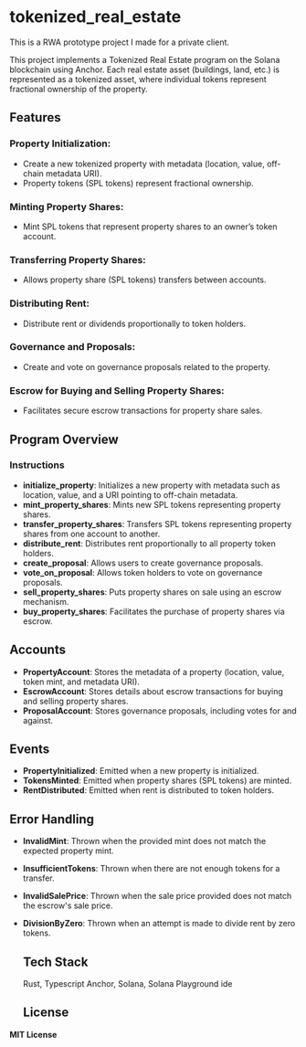 # tokenized_real_estate
This is a RWA prototype project I made for a private client.

This project implements a Tokenized Real Estate program on the Solana blockchain using Anchor. Each real estate asset (buildings, land, etc.) is represented as a tokenized asset, where individual tokens represent fractional ownership of the property.

## Features

### Property Initialization:
- Create a new tokenized property with metadata (location, value, off-chain metadata URI).
- Property tokens (SPL tokens) represent fractional ownership.

### Minting Property Shares:
- Mint SPL tokens that represent property shares to an owner’s token account.

### Transferring Property Shares:
- Allows property share (SPL tokens) transfers between accounts.

### Distributing Rent:
- Distribute rent or dividends proportionally to token holders.

### Governance and Proposals:
- Create and vote on governance proposals related to the property.

### Escrow for Buying and Selling Property Shares:
- Facilitates secure escrow transactions for property share sales.

## Program Overview

### Instructions
- **initialize_property**: Initializes a new property with metadata such as location, value, and a URI pointing to off-chain metadata.
- **mint_property_shares**: Mints new SPL tokens representing property shares.
- **transfer_property_shares**: Transfers SPL tokens representing property shares from one account to another.
- **distribute_rent**: Distributes rent proportionally to all property token holders.
- **create_proposal**: Allows users to create governance proposals.
- **vote_on_proposal**: Allows token holders to vote on governance proposals.
- **sell_property_shares**: Puts property shares on sale using an escrow mechanism.
- **buy_property_shares**: Facilitates the purchase of property shares via escrow.

## Accounts

- **PropertyAccount**: Stores the metadata of a property (location, value, token mint, and metadata URI).
- **EscrowAccount**: Stores details about escrow transactions for buying and selling property shares.
- **ProposalAccount**: Stores governance proposals, including votes for and against.

## Events

- **PropertyInitialized**: Emitted when a new property is initialized.
- **TokensMinted**: Emitted when property shares (SPL tokens) are minted.
- **RentDistributed**: Emitted when rent is distributed to token holders.

## Error Handling

- **InvalidMint**: Thrown when the provided mint does not match the expected property mint.
- **InsufficientTokens**: Thrown when there are not enough tokens for a transfer.
- **InvalidSalePrice**: Thrown when the sale price provided does not match the escrow's sale price.
- **DivisionByZero**: Thrown when an attempt is made to divide rent by zero tokens.

  ## Tech Stack
  Rust, Typescript Anchor, Solana, Solana Playground ide

  ## License
 **MIT License**

    

   
   



